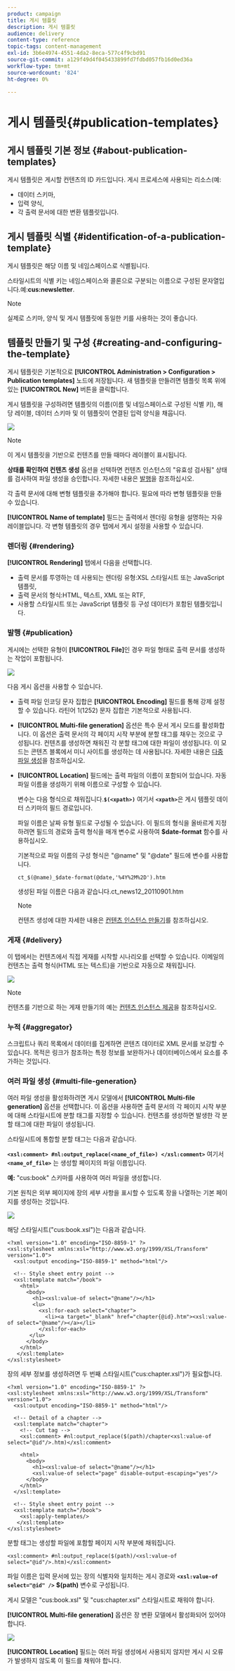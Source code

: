 ```yaml
---
product: campaign
title: 게시 템플릿
description: 게시 템플릿
audience: delivery
content-type: reference
topic-tags: content-management
exl-id: 3b6e4974-4551-4da2-8eca-577c4f9cbd91
source-git-commit: a129f49d4f045433899fd7fdbd057fb16d0ed36a
workflow-type: tm+mt
source-wordcount: '824'
ht-degree: 0%

---
```


# 게시 템플릿{#publication-templates}

## 게시 템플릿 기본 정보 {#about-publication-templates}

게시 템플릿은 게시할 컨텐츠의 ID 카드입니다. 게시 프로세스에 사용되는 리소스(예:

* 데이터 스키마,
* 입력 양식,
* 각 출력 문서에 대한 변환 템플릿입니다.

## 게시 템플릿 식별 {#identification-of-a-publication-template}

게시 템플릿은 해당 이름 및 네임스페이스로 식별됩니다.

스타일시트의 식별 키는 네임스페이스와 콜론으로 구분되는 이름으로 구성된 문자열입니다.예:**cus:newsletter**.

>[!NOTE]
>
>실제로 스키마, 양식 및 게시 템플릿에 동일한 키를 사용하는 것이 좋습니다.

## 템플릿 만들기 및 구성 {#creating-and-configuring-the-template}

게시 템플릿은 기본적으로 **[!UICONTROL Administration > Configuration > Publication templates]** 노드에 저장됩니다. 새 템플릿을 만들려면 템플릿 목록 위에 있는 **[!UICONTROL New]** 버튼을 클릭합니다.

게시 템플릿을 구성하려면 템플릿의 이름(이름 및 네임스페이스로 구성된 식별 키), 해당 레이블, 데이터 스키마 및 이 템플릿이 연결된 입력 양식을 채웁니다.

![](assets/d_ncs_content_model.png)

>[!NOTE]
>
>이 게시 템플릿을 기반으로 컨텐츠를 만들 때마다 레이블이 표시됩니다.

**상태를 확인하여 컨텐츠 생성** 옵션을 선택하면 컨텐츠 인스턴스의 &quot;유효성 검사됨&quot; 상태를 검사하여 파일 생성을 승인합니다. 자세한 내용은 [발행](#publication)을 참조하십시오.

각 출력 문서에 대해 변형 템플릿을 추가해야 합니다. 필요에 따라 변형 템플릿을 만들 수 있습니다.

**[!UICONTROL Name of template]** 필드는 출력에서 렌더링 유형을 설명하는 자유 레이블입니다. 각 변형 템플릿의 경우 탭에서 게시 설정을 사용할 수 있습니다.

### 렌더링 {#rendering}

**[!UICONTROL Rendering]** 탭에서 다음을 선택합니다.

* 출력 문서를 투영하는 데 사용되는 렌더링 유형:XSL 스타일시트 또는 JavaScript 템플릿,
* 출력 문서의 형식:HTML, 텍스트, XML 또는 RTF,
* 사용할 스타일시트 또는 JavaScript 템플릿 등 구성 데이터가 포함된 템플릿입니다.

### 발행 {#publication}

게시에는 선택한 유형이 **[!UICONTROL File]**&#x200B;인 경우 파일 형태로 출력 문서를 생성하는 작업이 포함됩니다.

![](assets/d_ncs_content_model2.png)

다음 게시 옵션을 사용할 수 있습니다.

* 출력 파일 인코딩 문자 집합은 **[!UICONTROL Encoding]** 필드를 통해 강제 설정할 수 있습니다. 라틴어 1(1252) 문자 집합은 기본적으로 사용됩니다.
* **[!UICONTROL Multi-file generation]** 옵션은 특수 문서 게시 모드를 활성화합니다. 이 옵션은 출력 문서의 각 페이지 시작 부분에 분할 태그를 채우는 것으로 구성됩니다. 컨텐츠를 생성하면 채워진 각 분할 태그에 대한 파일이 생성됩니다. 이 모드는 콘텐츠 블록에서 미니 사이트를 생성하는 데 사용됩니다. 자세한 내용은 [다중 파일 생성](#multi-file-generation)을 참조하십시오.
* **[!UICONTROL Location]** 필드에는 출력 파일의 이름이 포함되어 있습니다. 자동 파일 이름을 생성하기 위해 이름으로 구성할 수 있습니다.

   변수는 다음 형식으로 채워집니다.**`$(<xpath>)`** 여기서 **`<xpath>`**&#x200B;은 게시 템플릿 데이터 스키마의 필드 경로입니다.

   파일 이름은 날짜 유형 필드로 구성될 수 있습니다. 이 필드의 형식을 올바르게 지정하려면 필드의 경로와 출력 형식을 매개 변수로 사용하여 **$date-format** 함수를 사용하십시오.

   기본적으로 파일 이름의 구성 형식은 &quot;@name&quot; 및 &quot;@date&quot; 필드에 변수를 사용합니다.

   ```
   ct_$(@name)_$date-format(@date,'%4Y%2M%2D').htm
   ```

   생성된 파일 이름은 다음과 같습니다.ct_news12_20110901.htm

   >[!NOTE]
   >
   >컨텐츠 생성에 대한 자세한 내용은 [컨텐츠 인스턴스 만들기](using-a-content-template.md#creating-a-content-instance)를 참조하십시오.

### 게재 {#delivery}

이 탭에서는 컨텐츠에서 직접 게재를 시작할 시나리오를 선택할 수 있습니다. 이메일의 컨텐츠는 출력 형식(HTML 또는 텍스트)을 기반으로 자동으로 채워집니다.

![](assets/d_ncs_content_model3.png)

>[!NOTE]
>
>컨텐츠를 기반으로 하는 게재 만들기의 예는 [컨텐츠 인스턴스 제공](using-a-content-template.md#delivering-a-content-instance)을 참조하십시오.

### 누적 {#aggregator}

스크립트나 쿼리 목록에서 데이터를 집계하면 콘텐츠 데이터로 XML 문서를 보강할 수 있습니다. 목적은 링크가 참조하는 특정 정보를 보완하거나 데이터베이스에서 요소를 추가하는 것입니다.

### 여러 파일 생성 {#multi-file-generation}

여러 파일 생성을 활성화하려면 게시 모델에서 **[!UICONTROL Multi-file generation]** 옵션을 선택합니다. 이 옵션을 사용하면 출력 문서의 각 페이지 시작 부분에 대해 스타일시트에 분할 태그를 지정할 수 있습니다. 컨텐츠를 생성하면 발생한 각 분할 태그에 대한 파일이 생성됩니다.

스타일시트에 통합할 분할 태그는 다음과 같습니다.

**`<xsl:comment> #nl:output_replace(<name_of_file>) </xsl:comment>`** 여기서 **`<name_of_file>`** 는 생성할 페이지의 파일 이름입니다.

**예:** &quot;cus:book&quot; 스키마를 사용하여 여러 파일을 생성합니다.

기본 원칙은 외부 페이지에 장의 세부 사항을 표시할 수 있도록 장을 나열하는 기본 페이지를 생성하는 것입니다.

![](assets/d_ncs_content_chunk.png)

해당 스타일시트(&quot;cus:book.xsl&quot;)는 다음과 같습니다.

```
<?xml version="1.0" encoding="ISO-8859-1" ?>
<xsl:stylesheet xmlns:xsl="http://www.w3.org/1999/XSL/Transform" version="1.0">
  <xsl:output encoding="ISO-8859-1" method="html"/>

  <!-- Style sheet entry point -->
  <xsl:template match="/book">
    <html>
      <body>
        <h1><xsl:value-of select="@name"/></h1>
        <lu>
          <xsl:for-each select="chapter">
            <li><a target="_blank" href="chapter{@id}.htm"><xsl:value-of select="@name"/></a></li>  
          </xsl:for-each>
       </lu>
      </body>
    </html>
   </xsl:template>
</xsl:stylesheet>
```

장의 세부 정보를 생성하려면 두 번째 스타일시트(&quot;cus:chapter.xsl&quot;)가 필요합니다.

```
<?xml version="1.0" encoding="ISO-8859-1" ?>
<xsl:stylesheet xmlns:xsl="http://www.w3.org/1999/XSL/Transform" version="1.0">
  <xsl:output encoding="ISO-8859-1" method="html"/>

  <!-- Detail of a chapter -->
  <xsl:template match="chapter">
    <!-- Cut tag -->   
    <xsl:comment> #nl:output_replace($(path)/chapter<xsl:value-of select="@id"/>.htm)</xsl:comment>
    
    <html>
      <body>
        <h1><xsl:value-of select="@name"/></h1>
        <xsl:value-of select="page" disable-output-escaping="yes"/>
      </body>
    </html>
  </xsl:template>

  <!-- Style sheet entry point -->
  <xsl:template match="/book">
    <xsl:apply-templates/>
   </xsl:template>
</xsl:stylesheet>
```

분할 태그는 생성할 파일에 포함할 페이지 시작 부분에 채워집니다.

```
<xsl:comment> #nl:output_replace($(path)/<xsl:value-of select="@id"/>.htm)</xsl:comment>
```

파일 이름은 입력 문서에 있는 장의 식별자와 일치하는 게시 경로와 **`<xsl:value-of select="@id" />`** **$(path)** 변수로 구성됩니다.

게시 모델은 &quot;cus:book.xsl&quot; 및 &quot;cus:chapter.xsl&quot; 스타일시트로 채워야 합니다.

**[!UICONTROL Multi-file generation]** 옵션은 장 변환 모델에서 활성화되어 있어야 합니다.

![](assets/d_ncs_content_chunk2.png)

**[!UICONTROL Location]** 필드는 여러 파일 생성에서 사용되지 않지만 게시 시 오류가 발생하지 않도록 이 필드를 채워야 합니다.
